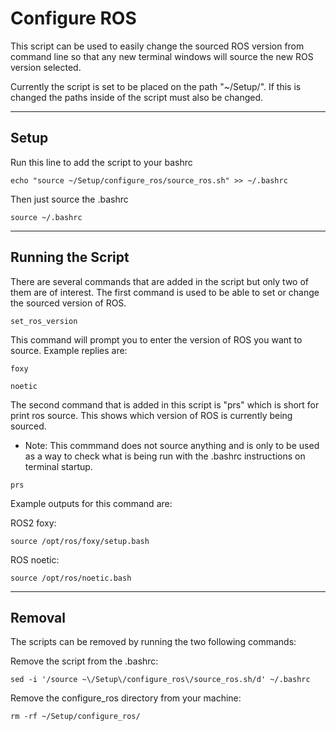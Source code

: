 # Configure ROS
This script can be used to easily change the sourced ROS version from command line so that any new terminal windows will source the new ROS version selected.

Currently the script is set to be placed on the path "~/Setup/". If this is changed the paths inside of the script must also be changed.

---
## Setup

Run this line to add the script to your bashrc 
```
echo "source ~/Setup/configure_ros/source_ros.sh" >> ~/.bashrc
```

Then just source the .bashrc
``` 
source ~/.bashrc
```

---
## Running the Script
There are several commands that are added in the script but only two of them are of interest. The first command is used to be able to set or change the sourced version of ROS. 
```
set_ros_version
```
This command will prompt you to enter the version of ROS you want to source. Example replies are:
```
foxy
```
```
noetic
```
The second command that is added in this script is "prs" which is short for print ros source. This shows which version of ROS is currently being sourced.  
- Note: This commmand does not source anything and is only to be used as a way to check what is being run with the .bashrc instructions on terminal startup.
```
prs
```
Example outputs for this command are:

ROS2 foxy:
```
source /opt/ros/foxy/setup.bash
```

ROS noetic:
```
source /opt/ros/noetic.bash
```

---
## Removal
The scripts can be removed by running the two following commands:

Remove the script from the .bashrc:
```
sed -i '/source ~\/Setup\/configure_ros\/source_ros.sh/d' ~/.bashrc
```
Remove the configure_ros directory from your machine:
```
rm -rf ~/Setup/configure_ros/
```